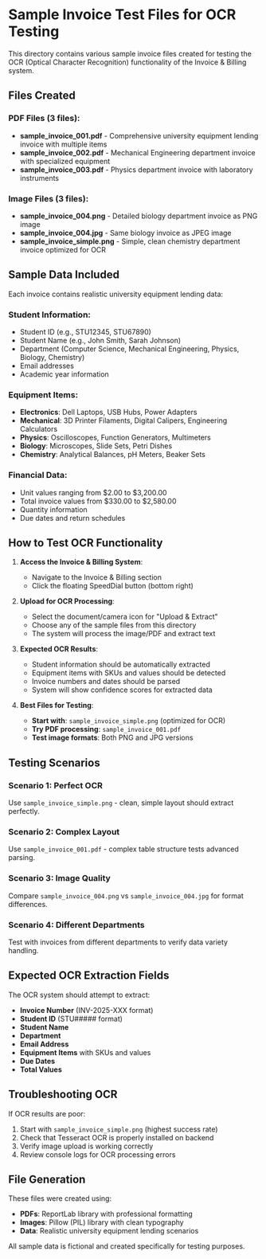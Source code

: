 # Sample Invoice Test Files for OCR Testing

This directory contains various sample invoice files created for testing the OCR (Optical Character Recognition) functionality of the Invoice & Billing system.

## Files Created

### PDF Files (3 files):
- **sample_invoice_001.pdf** - Comprehensive university equipment lending invoice with multiple items
- **sample_invoice_002.pdf** - Mechanical Engineering department invoice with specialized equipment
- **sample_invoice_003.pdf** - Physics department invoice with laboratory instruments

### Image Files (3 files):
- **sample_invoice_004.png** - Detailed biology department invoice as PNG image
- **sample_invoice_004.jpg** - Same biology invoice as JPEG image
- **sample_invoice_simple.png** - Simple, clean chemistry department invoice optimized for OCR

## Sample Data Included

Each invoice contains realistic university equipment lending data:

### Student Information:
- Student ID (e.g., STU12345, STU67890)
- Student Name (e.g., John Smith, Sarah Johnson)
- Department (Computer Science, Mechanical Engineering, Physics, Biology, Chemistry)
- Email addresses
- Academic year information

### Equipment Items:
- **Electronics**: Dell Laptops, USB Hubs, Power Adapters
- **Mechanical**: 3D Printer Filaments, Digital Calipers, Engineering Calculators  
- **Physics**: Oscilloscopes, Function Generators, Multimeters
- **Biology**: Microscopes, Slide Sets, Petri Dishes
- **Chemistry**: Analytical Balances, pH Meters, Beaker Sets

### Financial Data:
- Unit values ranging from $2.00 to $3,200.00
- Total invoice values from $330.00 to $2,580.00
- Quantity information
- Due dates and return schedules

## How to Test OCR Functionality

1. **Access the Invoice & Billing System**:
   - Navigate to the Invoice & Billing section
   - Click the floating SpeedDial button (bottom right)

2. **Upload for OCR Processing**:
   - Select the document/camera icon for "Upload & Extract"
   - Choose any of the sample files from this directory
   - The system will process the image/PDF and extract text

3. **Expected OCR Results**:
   - Student information should be automatically extracted
   - Equipment items with SKUs and values should be detected
   - Invoice numbers and dates should be parsed
   - System will show confidence scores for extracted data

4. **Best Files for Testing**:
   - **Start with**: `sample_invoice_simple.png` (optimized for OCR)
   - **Try PDF processing**: `sample_invoice_001.pdf`
   - **Test image formats**: Both PNG and JPG versions

## Testing Scenarios

### Scenario 1: Perfect OCR
Use `sample_invoice_simple.png` - clean, simple layout should extract perfectly.

### Scenario 2: Complex Layout
Use `sample_invoice_001.pdf` - complex table structure tests advanced parsing.

### Scenario 3: Image Quality
Compare `sample_invoice_004.png` vs `sample_invoice_004.jpg` for format differences.

### Scenario 4: Different Departments
Test with invoices from different departments to verify data variety handling.

## Expected OCR Extraction Fields

The OCR system should attempt to extract:
- **Invoice Number** (INV-2025-XXX format)
- **Student ID** (STU##### format)  
- **Student Name**
- **Department**
- **Email Address**
- **Equipment Items** with SKUs and values
- **Due Dates**
- **Total Values**

## Troubleshooting OCR

If OCR results are poor:
1. Start with `sample_invoice_simple.png` (highest success rate)
2. Check that Tesseract OCR is properly installed on backend
3. Verify image upload is working correctly
4. Review console logs for OCR processing errors

## File Generation

These files were created using:
- **PDFs**: ReportLab library with professional formatting
- **Images**: Pillow (PIL) library with clean typography
- **Data**: Realistic university equipment lending scenarios

All sample data is fictional and created specifically for testing purposes.
